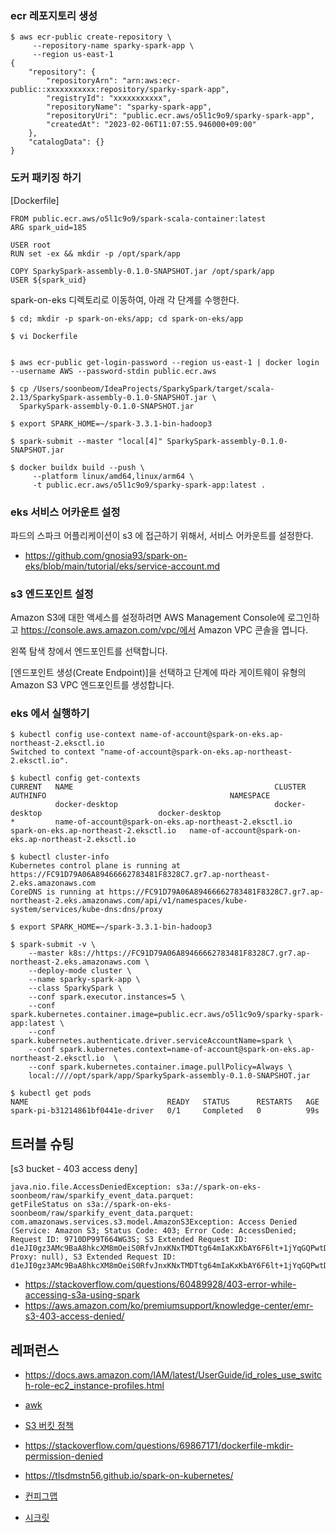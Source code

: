 ### ecr 레포지토리 생성 ###

```
$ aws ecr-public create-repository \
     --repository-name sparky-spark-app \
     --region us-east-1   
{
    "repository": {
        "repositoryArn": "arn:aws:ecr-public::xxxxxxxxxxx:repository/sparky-spark-app",
        "registryId": "xxxxxxxxxxx",
        "repositoryName": "sparky-spark-app",
        "repositoryUri": "public.ecr.aws/o5l1c9o9/sparky-spark-app",
        "createdAt": "2023-02-06T11:07:55.946000+09:00"
    },
    "catalogData": {}
}     
```

### 도커 패키징 하기 ###

[Dockerfile]
```
FROM public.ecr.aws/o5l1c9o9/spark-scala-container:latest
ARG spark_uid=185

USER root 
RUN set -ex && mkdir -p /opt/spark/app

COPY SparkySpark-assembly-0.1.0-SNAPSHOT.jar /opt/spark/app
USER ${spark_uid}
```

spark-on-eks 디렉토리로 이동하여, 아래 각 단계를 수행한다.
```
$ cd; mkdir -p spark-on-eks/app; cd spark-on-eks/app

$ vi Dockerfile


$ aws ecr-public get-login-password --region us-east-1 | docker login --username AWS --password-stdin public.ecr.aws

$ cp /Users/soonbeom/IdeaProjects/SparkySpark/target/scala-2.13/SparkySpark-assembly-0.1.0-SNAPSHOT.jar \
  SparkySpark-assembly-0.1.0-SNAPSHOT.jar

$ export SPARK_HOME=~/spark-3.3.1-bin-hadoop3

$ spark-submit --master "local[4]" SparkySpark-assembly-0.1.0-SNAPSHOT.jar

$ docker buildx build --push \
     --platform linux/amd64,linux/arm64 \
     -t public.ecr.aws/o5l1c9o9/sparky-spark-app:latest .
```

### eks 서비스 어카운트 설정 ###

파드의 스파크 어플리케이션이 s3 에 접근하기 위해서, 서비스 어카운트를 설정한다.

* https://github.com/gnosia93/spark-on-eks/blob/main/tutorial/eks/service-account.md


### s3 엔드포인트 설정 ###

Amazon S3에 대한 액세스를 설정하려면
AWS Management Console에 로그인하고 https://console.aws.amazon.com/vpc/에서 Amazon VPC 콘솔을 엽니다.

왼쪽 탐색 창에서 엔드포인트를 선택합니다.

[엔드포인트 생성(Create Endpoint)]을 선택하고 단계에 따라 게이트웨이 유형의 Amazon S3 VPC 엔드포인트를 생성합니다.

### eks 에서 실행하기 ###

```
$ kubectl config use-context name-of-account@spark-on-eks.ap-northeast-2.eksctl.io
Switched to context "name-of-account@spark-on-eks.ap-northeast-2.eksctl.io".

$ kubectl config get-contexts
CURRENT   NAME                                             CLUSTER                                 AUTHINFO                                         NAMESPACE
          docker-desktop                                   docker-desktop                          docker-desktop
*         name-of-account@spark-on-eks.ap-northeast-2.eksctl.io   spark-on-eks.ap-northeast-2.eksctl.io   name-of-account@spark-on-eks.ap-northeast-2.eksctl.io

$ kubectl cluster-info
Kubernetes control plane is running at https://FC91D79A06A89466662783481F8328C7.gr7.ap-northeast-2.eks.amazonaws.com
CoreDNS is running at https://FC91D79A06A89466662783481F8328C7.gr7.ap-northeast-2.eks.amazonaws.com/api/v1/namespaces/kube-system/services/kube-dns:dns/proxy

$ export SPARK_HOME=~/spark-3.3.1-bin-hadoop3

$ spark-submit -v \
    --master k8s://https://FC91D79A06A89466662783481F8328C7.gr7.ap-northeast-2.eks.amazonaws.com \
    --deploy-mode cluster \
    --name sparky-spark-app \
    --class SparkySpark \
    --conf spark.executor.instances=5 \
    --conf spark.kubernetes.container.image=public.ecr.aws/o5l1c9o9/sparky-spark-app:latest \
    --conf spark.kubernetes.authenticate.driver.serviceAccountName=spark \
    --conf spark.kubernetes.context=name-of-account@spark-on-eks.ap-northeast-2.eksctl.io  \
    --conf spark.kubernetes.container.image.pullPolicy=Always \
    local:////opt/spark/app/SparkySpark-assembly-0.1.0-SNAPSHOT.jar
    
$ kubectl get pods
NAME                               READY   STATUS      RESTARTS   AGE
spark-pi-b31214861bf0441e-driver   0/1     Completed   0          99s   
```


## 트러블 슈팅 ##
[s3 bucket - 403 access deny]
```
java.nio.file.AccessDeniedException: s3a://spark-on-eks-soonbeom/raw/sparkify_event_data.parquet: 
getFileStatus on s3a://spark-on-eks-soonbeom/raw/sparkify_event_data.parquet: 
com.amazonaws.services.s3.model.AmazonS3Exception: Access Denied
(Service: Amazon S3; Status Code: 403; Error Code: AccessDenied; Request ID: 9710DP99T664WG3S; S3 Extended Request ID:
d1eJI0gz3AMc9BaA8hkcXM8mOeiS0RfvJnxKNxTMDTtg64mIaKxKbAY6F6lt+1jYqGQPwtDb2z8ye2fRTe4BEg==; 
Proxy: null), S3 Extended Request ID: d1eJI0gz3AMc9BaA8hkcXM8mOeiS0RfvJnxKNxTMDTtg64mIaKxKbAY6F6lt+1jYqGQPwtDb2z8ye2fRTe4BEg==:AccessDenied
```

* https://stackoverflow.com/questions/60489928/403-error-while-accessing-s3a-using-spark
* https://aws.amazon.com/ko/premiumsupport/knowledge-center/emr-s3-403-access-denied/

## 레퍼런스 ##

* https://docs.aws.amazon.com/IAM/latest/UserGuide/id_roles_use_switch-role-ec2_instance-profiles.html

* [awk](https://reakwon.tistory.com/163)

* [S3 버킷 정책](https://inpa.tistory.com/entry/AWS-%F0%9F%93%9A-S3-%EB%B2%84%ED%82%B7-%EC%83%9D%EC%84%B1-%EC%82%AC%EC%9A%A9%EB%B2%95-%EC%8B%A4%EC%A0%84-%EA%B5%AC%EC%B6%95)
* https://stackoverflow.com/questions/69867171/dockerfile-mkdir-permission-denied
* https://tlsdmstn56.github.io/spark-on-kubernetes/

* [컨피그맵](https://arisu1000.tistory.com/27843)

* [시크릿](https://arisu1000.tistory.com/27844)
